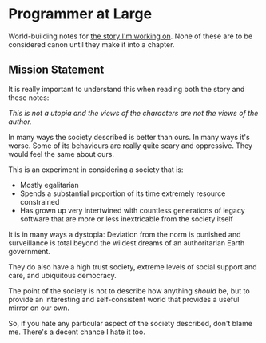 # Programmer at Large

World-building notes for [the story I'm working on](http://www.drmaciver.com/category/programmer-at-large/). None of these are to be considered canon
until they make it into a chapter.

## Mission Statement

It is really important to understand this when reading both the story and these notes:

*This is not a utopia and the views of the characters are not the views of the author.*

In many ways the society described is better than ours. In many ways it's worse. Some of its behaviours are really quite scary and oppressive. They
would feel the same about ours.

This is an experiment in considering a society that is:

* Mostly egalitarian
* Spends a substantial proportion of its time extremely resource constrained
* Has grown up very intertwined with countless generations of legacy software that are more or less inextricable from the society itself

It is in many ways a dystopia: Deviation from the norm is punished and surveillance is total beyond the wildest dreams of
an authoritarian Earth government.

They do also have a high trust society, extreme levels of social support and care, and ubiquitous democracy.

The point of the society is not to describe how anything *should* be, but to provide an interesting and self-consistent world that provides
a useful mirror on our own.

So, if you hate any particular aspect of the society described, don't blame me. There's a decent chance I hate it too.
